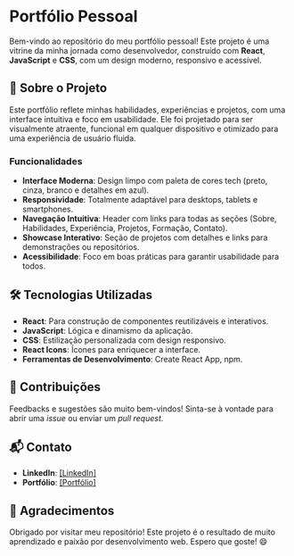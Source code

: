 # Portfólio Pessoal

Bem-vindo ao repositório do meu portfólio pessoal! Este projeto é uma vitrine da minha jornada como desenvolvedor, construído com **React**, **JavaScript** e **CSS**, com um design moderno, responsivo e acessível.

## 📖 Sobre o Projeto

Este portfólio reflete minhas habilidades, experiências e projetos, com uma interface intuitiva e foco em usabilidade. Ele foi projetado para ser visualmente atraente, funcional em qualquer dispositivo e otimizado para uma experiência de usuário fluida.

### Funcionalidades
- **Interface Moderna**: Design limpo com paleta de cores tech (preto, cinza, branco e detalhes em azul).
- **Responsividade**: Totalmente adaptável para desktops, tablets e smartphones.
- **Navegação Intuitiva**: Header com links para todas as seções (Sobre, Habilidades, Experiência, Projetos, Formação, Contato).
- **Showcase Interativo**: Seção de projetos com detalhes e links para demonstrações ou repositórios.
- **Acessibilidade**: Foco em boas práticas para garantir usabilidade para todos.

## 🛠️ Tecnologias Utilizadas
- **React**: Para construção de componentes reutilizáveis e interativos.
- **JavaScript**: Lógica e dinamismo da aplicação.
- **CSS**: Estilização personalizada com design responsivo.
- **React Icons**: Ícones para enriquecer a interface.
- **Ferramentas de Desenvolvimento**: Create React App, npm.

## 🤝 Contribuições
Feedbacks e sugestões são muito bem-vindos! Sinta-se à vontade para abrir uma *issue* ou enviar um *pull request*.

## 📬 Contato
- **LinkedIn**: [\[LinkedIn\]](https://www.linkedin.com/in/dudu-vieira-dev/)
- **Portfólio**: [\[Portfólio\]](https://portfolio-duduvieiras-projects.vercel.app/)

## 🌟 Agradecimentos
Obrigado por visitar meu repositório! Este projeto é o resultado de muito aprendizado e paixão por desenvolvimento web. Espero que goste! 😄
